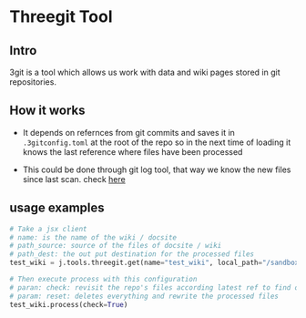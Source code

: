 # Threegit Tool

## Intro

3git is a tool which allows us work with data and wiki pages stored in git repositories.

## How it works

- It depends on refernces from git commits and saves it in `.3gitconfig.toml` at the root of the repo so in the next time of loading it knows the last reference where files have been processed

- This could be done through git log tool, that way we know the new files since last scan. check [here](https://github.com/threefoldtech/jumpscaleX_core/blob/development/JumpscaleCore/clients/git/GitClient.py#L219)

## usage examples

```python
# Take a jsx client
# name: is the name of the wiki / docsite
# path_source: source of the files of docsite / wiki
# path_dest: the out put destination for the processed files
test_wiki = j.tools.threegit.get(name="test_wiki", local_path="/sandbox/code/github/threefoldtech/jumpscaleX_threebot/ThreeBotPackages/zerobot/wiki_examples/wiki", path_dest="/test/test2")
```

```python
# Then execute process with this configuration
# paran: check: revisit the repo's files according latest ref to find out new changes
# param: reset: deletes everything and rewrite the processed files
test_wiki.process(check=True)
```

